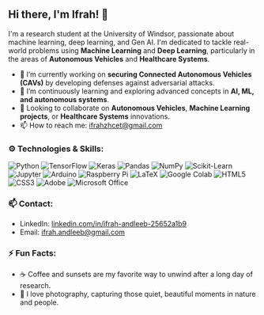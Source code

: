 ## Hi there, I'm Ifrah! 👋

I'm a research student at the University of Windsor, passionate about machine learning, deep learning, and Gen AI. I'm dedicated to tackle real-world problems using **Machine Learning** and **Deep Learning**, particularly in the areas of **Autonomous Vehicles** and **Healthcare Systems**.

<!--
- 🔭 I’m currently working on ...
- 🌱 I’m currently learning ...
- 👯 I’m looking to collaborate on ...
- 🤔 I’m looking for help with ...
- 💬 Ask me about ...
- 📫 How to reach me: ...
- 😄 Pronouns: ...
- ⚡ Fun fact: ...
-->


- 🔭 I’m currently working on **securing Connected Autonomous Vehicles (CAVs)** by developing defenses against adversarial attacks.
- 🌱 I’m continuously learning and exploring advanced concepts in **AI, ML, and autonomous systems**.
- 💬 Looking to collaborate on **Autonomous Vehicles**, **Machine Learning projects**, or **Healthcare Systems** innovations.
- 📫 How to reach me: [ifrahzhcet@gmail.com](mailto:ifrahzhcet@gmail.com)

### ⚙️ Technologies & Skills:
![Python](https://img.shields.io/badge/-Python-blue?style=flat&logo=python)
![TensorFlow](https://img.shields.io/badge/-TensorFlow-orange?style=flat&logo=tensorflow)
![Keras](https://img.shields.io/badge/-Keras-red?style=flat&logo=keras)
![Pandas](https://img.shields.io/badge/-Pandas-lightblue?style=flat&logo=pandas)
![NumPy](https://img.shields.io/badge/-NumPy-blue?style=flat&logo=numpy)
![Scikit-Learn](https://img.shields.io/badge/-Scikit--Learn-orange?style=flat&logo=scikit-learn)
![Jupyter](https://img.shields.io/badge/-Jupyter-orange?style=flat&logo=jupyter)
![Arduino](https://img.shields.io/badge/-Arduino-blue?style=flat&logo=arduino)
![Raspberry Pi](https://img.shields.io/badge/-Raspberry%20Pi-red?style=flat&logo=raspberry-pi)
![LaTeX](https://img.shields.io/badge/-LaTeX-lightblue?style=flat&logo=latex)
![Google Colab](https://img.shields.io/badge/-Colab-yellow?style=flat&logo=googlecolab)
![HTML5](https://img.shields.io/badge/-HTML5-orange?style=flat&logo=html5)
![CSS3](https://img.shields.io/badge/-CSS3-blue?style=flat&logo=css3)
![Adobe](https://img.shields.io/badge/-Adobe-ff0000?style=flat&logo=adobe)
![Microsoft Office](https://img.shields.io/badge/-Microsoft%20Office-orange?style=flat&logo=microsoft-office)

### 📫 Contact:
- LinkedIn: [linkedin.com/in/ifrah-andleeb-25652a1b9](https://www.linkedin.com/in/ifrah-andleeb-25652a1b9/)
- Email: [ifrah.andleeb@gmail.com](mailto:ifrah.andleeb@gmail.com)

### ⚡ Fun Facts:
- ☕ Coffee and sunsets are my favorite way to unwind after a long day of research.
- 📸 I love photography, capturing those quiet, beautiful moments in nature and people.

